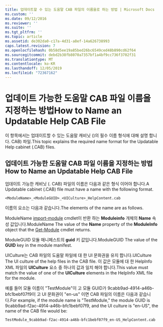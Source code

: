 ```yaml
---
title: 업데이트할 수 있는 도움말 CAB 파일의 이름을로 하는 방법 | Microsoft Docs
ms.custom: ''
ms.date: 09/12/2016
ms.reviewer: ''
ms.suite: ''
ms.tgt_pltfrm: ''
ms.topic: article
ms.assetid: de302da0-c17a-4d31-a8ef-14a626738993
caps.latest.revision: 7
ms.openlocfilehash: 0b58d5ee19a85bed26bc6549ced48b890cd62f64
ms.sourcegitcommit: debd2b38fb8070a7357bf1a4bf9cc736f3702f31
ms.translationtype: MT
ms.contentlocale: ko-KR
ms.lasthandoff: 12/05/2019
ms.locfileid: "72367162"
---
```

# <a name="how-to-name-an-updatable-help-cab-file"></a><span data-ttu-id="88e5b-102">업데이트 가능한 도움말 CAB 파일 이름을 지정하는 방법</span><span class="sxs-lookup"><span data-stu-id="88e5b-102">How to Name an Updatable Help CAB File</span></span>

<span data-ttu-id="88e5b-103">이 항목에서는 업데이트할 수 있는 도움말 캐비닛 ()의 필수 이름 형식에 대해 설명 합니다. CAB) 파일.</span><span class="sxs-lookup"><span data-stu-id="88e5b-103">This topic explains the required name format for the Updatable Help cabinet (.CAB) files.</span></span>

## <a name="how-to-name-an-updatable-help-cab-file"></a><span data-ttu-id="88e5b-104">업데이트 가능한 도움말 CAB 파일 이름을 지정하는 방법</span><span class="sxs-lookup"><span data-stu-id="88e5b-104">How to Name an Updatable Help CAB File</span></span>

<span data-ttu-id="88e5b-105">업데이트 가능한 캐비닛 (. CAB) 파일의 이름은 다음과 같은 형식 이어야 합니다.</span><span class="sxs-lookup"><span data-stu-id="88e5b-105">A Updatable cabinet (.CAB) file must have a name with the following format.</span></span>

`<ModuleName>_<ModuleGUID>_<UICulture>_HelpContent.cab`

<span data-ttu-id="88e5b-106">이름의 요소는 다음과 같습니다.</span><span class="sxs-lookup"><span data-stu-id="88e5b-106">The elements of the name are as follows.</span></span>

<span data-ttu-id="88e5b-107">ModuleName [import-module](/powershell/module/Microsoft.PowerShell.Core/Get-Module) cmdlet이 반환 하는 **Moduleinfo** 개체의 **Name** 속성 값입니다.</span><span class="sxs-lookup"><span data-stu-id="88e5b-107">ModuleName The value of the **Name** property of the **ModuleInfo** object that the [Get-Module](/powershell/module/Microsoft.PowerShell.Core/Get-Module) cmdlet returns.</span></span>

<span data-ttu-id="88e5b-108">ModuleGUID 모듈 매니페스트의 **guid** 키 값입니다.</span><span class="sxs-lookup"><span data-stu-id="88e5b-108">ModuleGUID The value of the **GUID** key in the module manifest.</span></span>

<span data-ttu-id="88e5b-109">UICulture는 CAB 파일의 도움말 파일에 대 한 UI 문화권을 유지 합니다.</span><span class="sxs-lookup"><span data-stu-id="88e5b-109">UICulture The UI culture of the help files in the CAB file.</span></span> <span data-ttu-id="88e5b-110">이 값은 모듈에 대 한 HelpInfo XML 파일의 **UICulture** 요소 중 하나의 값과 일치 해야 합니다.</span><span class="sxs-lookup"><span data-stu-id="88e5b-110">This value must match the value of one of the **UICulture** elements in the HelpInfo XML file for the module.</span></span>

<span data-ttu-id="88e5b-111">예를 들어 모듈 이름이 "TestModule"이 고 모듈 GUID가 9cabb9ad-4914-a46b-bfc1bebf07f9이 고 UI 문화권이 "en-us" 이면 CAB 파일의 이름은 다음과 같습니다.</span><span class="sxs-lookup"><span data-stu-id="88e5b-111">For example, if the module name is "TestModule," the module GUID is 9cabb9ad-f2ac-4914-a46b-bfc1bebf07f9, and the UI culture is "en-US", the name of the CAB file would be:</span></span>

`TestModule_9cabb9ad-f2ac-4914-a46b-bfc1bebf07f9_en-US_HelpContent.cab`